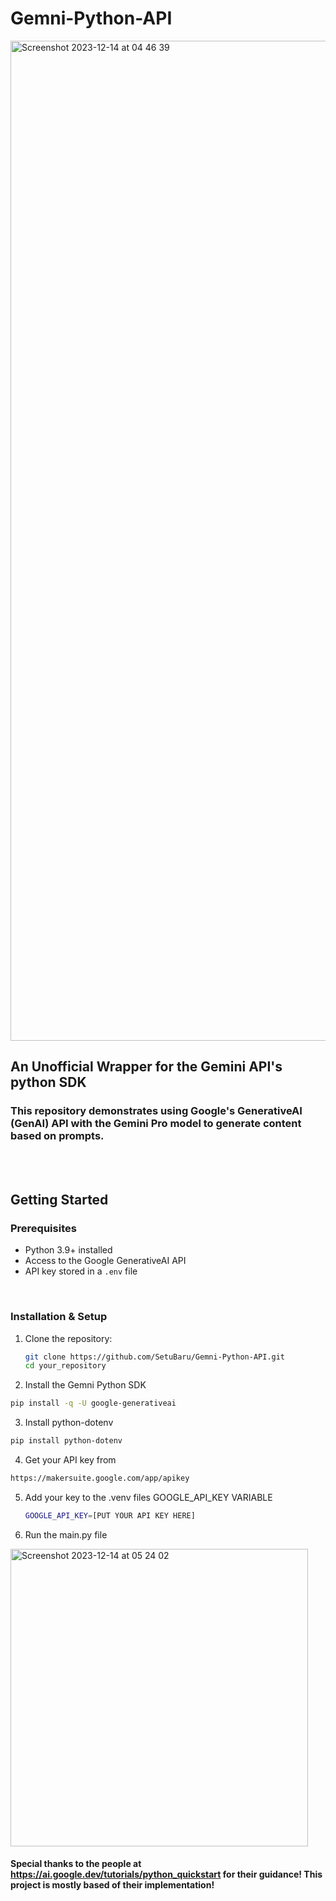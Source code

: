 # Gemni-Python-API
<img width="1600" alt="Screenshot 2023-12-14 at 04 46 39" src="https://github.com/SetuBaru/Gemni-Python-API/assets/78774159/d77d5160-30a6-4694-be2b-c7dc9918ea41">

## An Unofficial Wrapper for the Gemini API's python SDK

### This repository demonstrates using Google's GenerativeAI (GenAI) API with the Gemini Pro model to generate content based on prompts.
<br><br>

## Getting Started

### Prerequisites

- Python 3.9+ installed
- Access to the Google GenerativeAI API
- API key stored in a `.env` file
<br>

### Installation & Setup

1. Clone the repository:
   ```bash
   git clone https://github.com/SetuBaru/Gemni-Python-API.git
   cd your_repository
   ```
   
2. Install the Gemni Python SDK
  ```bash
  pip install -q -U google-generativeai
  ```

3. Install python-dotenv

```bash
pip install python-dotenv
```

4. Get your API key from
  ```bash
 https://makersuite.google.com/app/apikey
```

5. Add your key to the .venv files GOOGLE_API_KEY VARIABLE
   ```bash
   GOOGLE_API_KEY=[PUT YOUR API KEY HERE]
   ```
6. Run the main.py file
   
  <img width="476" alt="Screenshot 2023-12-14 at 05 24 02" src="https://github.com/SetuBaru/Gemni-Python-API/assets/78774159/00dd790c-e685-4355-ae95-1d57c055b20e">

<br>

#### Special thanks to the people at https://ai.google.dev/tutorials/python_quickstart for their guidance! This project is mostly based of their implementation!
